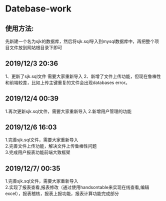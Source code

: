 # Datebase-work
## 使用方法:
先新建一个名为sjk的数据库，然后将sjk.sql导入到mysql数据库中，再把整个项目文件放到网站根目录下即可
## 2019/12/3 20:36
1、更新了sjk.sql文件 需要大家重新导入
2、新增了文件上传功能，但现在鲁棒性和前端较差，比如上传主键重复的文件会出现databases error。
## 2019/12/4 00:39
1.再次更新sjk.sql文件，需要大家重新导入
2.新增用户管理的功能
## 2019/12/6 16:03
1.完善sjk.sql文件，需要大家重新导入<br />
2.完善文件上传功能，解决文件上传鲁棒性问题<br />
3.完成用户报表功能前端大致框架
## 2019/12/7/ 00:35
1.完善sjk.sql文件，需要大家重新导入<br />
2.实现了报表查看,报表修改（通过使用handsontable来实现在线查看,编辑excel），报表稽核，报表上报功能，报表计算功能完成部分<br />
